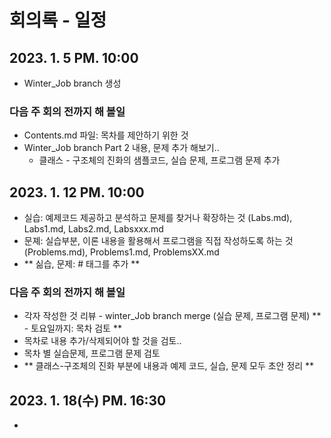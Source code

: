 # 회의록 - 일정 

## 2023. 1. 5 PM. 10:00 
- Winter_Job branch 생성

### 다음 주 회의 전까지 해 볼일 
- Contents.md 파일: 목차를 제안하기 위한 것
- Winter_Job branch Part 2 내용, 문제 추가 해보기.. 
  - 클래스 - 구조체의 진화의 샘플코드, 실습 문제, 프로그램 문제 추가

## 2023. 1. 12 PM. 10:00 
 
- 실습: 예제코드 제공하고 분석하고 문제를 찾거나 확장하는 것  (Labs.md), Labs1.md, Labs2.md, Labsxxx.md
- 문졔: 실습부분, 이론 내용을 활용해서 프로그램을 직접 작성하도록 하는 것 (Problems.md), Problems1.md, ProblemsXX.md
- ** 싦습, 문제: # 태그를 추가 **

### 다음 주 회의 전까지 해 볼일 

- 각자 작성한 것 리뷰 - winter_Job branch merge (실습 문제, 프로그램 문제) 
** - 토요일까지: 목차 검토 **
- 목차로 내용 추가/삭제되어야 할 것을 검토..  
- 목차 별 실습문제, 프로그램 문제 검토 
- ** 클래스-구조체의 진화 부분에 내용과 예제 코드, 실습, 문제 모두 초안 정리 ** 
 
## 2023. 1. 18(수) PM. 16:30

-  

